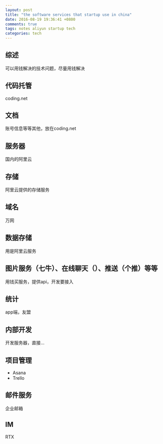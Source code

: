 ```yaml
---
layout: post
title: "the software services that startup use in china"
date: 2016-08-19 19:36:41 +0800
comments: true
tags: notes aliyun startup tech
categories: tech
---
```


## 综述
可以用钱解决的技术问题，尽量用钱解决

## 代码托管
coding.net

## 文档
账号信息等等其他，放在coding.net

## 服务器
国内的阿里云

<!--more-->

## 存储
阿里云提供的存储服务

## 域名
万网

## 数据存储
用是阿里云服务

## 图片服务（七牛）、在线聊天（）、推送（个推）等等
用钱买服务，提供api，开发要接入

## 统计
app端，友盟

## 内部开发
开发服务器，直接...

## 项目管理
- Asana
 - Trello

## 邮件服务
企业邮箱

## IM
RTX
